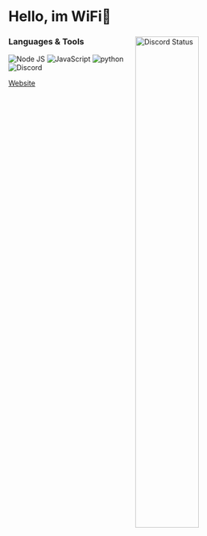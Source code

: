 #  Hello, im WiFi👋

<a href="https://discord.com/users/1177684152447926443" target="_blank">
  <img width="50%" align="right" alt="Discord Status" src="https://lanyard.cnrad.dev/api/1177684152447926443?theme=light&borderRadius=5px">
<a />

### Languages & Tools
<img alt="Node JS" src="https://img.shields.io/badge/-Node%20JS-43853d?style=flat-square&logo=Node.js&logoColor=white" /> <img alt="JavaScript" src="https://img.shields.io/badge/-JavaScript-edb200?style=flat-square&logo=javascript&logoColor=white" /> <img alt="python" src="https://img.shields.io/badge/-Python-3776AB?style=flat-square&logo=python&logoColor=white"/> <img alt="Discord" src="https://img.shields.io/badge/-Discord-36393F?style=flat-square&logo=discord&logoColor=white" />

<a href="https://" target="_blank">Website</a>
